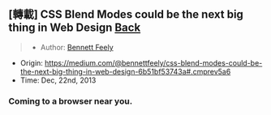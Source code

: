 ## [轉載] CSS Blend Modes could be the next big thing in Web Design [Back](./../post.md)

> - Author: [Bennett Feely](https://medium.com/@bennettfeely)
- Origin: https://medium.com/@bennettfeely/css-blend-modes-could-be-the-next-big-thing-in-web-design-6b51bf53743a#.cmprev5a6
- Time: Dec, 22nd, 2013

### Coming to a browser near you.


